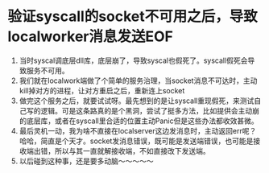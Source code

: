 # 验证syscall的socket不可用之后，导致localworker消息发送EOF

1. 当时syscal调底层dll库，底层崩了，导致syscal也假死了。syscall假死会导致服务不可用。
2. 我们就在localwork端做了个简单的服务治理，当socket消息不可达时，主动kill掉对方的进程，让对方重启之后，重新连上socket
3. 做完这个服务之后，就要试试呀。最先想到的是让syscall重现假死，来测试自己写的逻辑。可是这条路真的是个黑洞，尝试了挺多方法，比如提供会主动崩的底层库，或者在syscall里合适的位置主动Panic但是这些办法都收效甚微。
4. 最后灵机一动，我为啥不直接在localserver这边发消息时，主动返回err呢？哈哈，简直是个天才。socket发消息错误，既可能是发送端错误，也可能是接收端出错，所以与其一直就解接收端，不如直接改下发送端。
5. 以后碰到这种事，还是要多动脑～～～～～